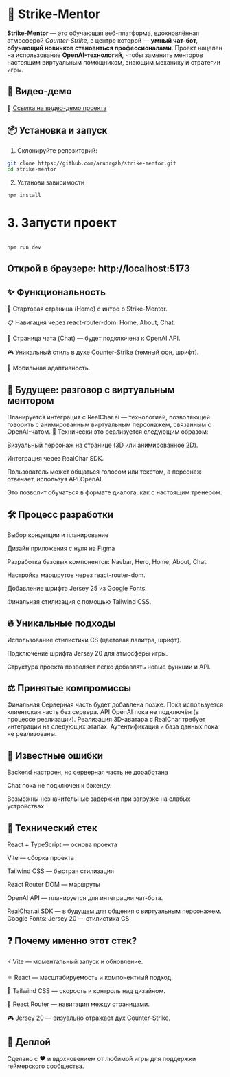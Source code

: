 # 🎯 Strike-Mentor

**Strike-Mentor** — это обучающая веб-платформа, вдохновлённая атмосферой *Counter-Strike*, в центре которой — **умный чат-бот, обучающий новичков становиться профессионалами**. Проект нацелен на использование **OpenAI-технологий**, чтобы заменить менторов настоящим виртуальным помощником, знающим механику и стратегии игры.
## 📸 Видео-демо

🎥 [Ссылка на видео-демо проекта](#)

## 📦 Установка и запуск

1. Склонируйте репозиторий:
```bash
git clone https://github.com/arunrgzh/strike-mentor.git
cd strike-mentor
```
2. Установи зависимости
```bash
npm install
```
# 3. Запусти проект
```bash

npm run dev
```
## Открой в браузере: http://localhost:5173

## ✨ Функциональность
🧠 Стартовая страница (Home) с интро о Strike-Mentor.

📋 Навигация через react-router-dom: Home, About, Chat.

💬 Страница чата (Chat) — будет подключена к OpenAI API.

🎮 Уникальный стиль в духе Counter-Strike (темный фон, шрифт).

📱 Мобильная адаптивность.
## 🧪 Будущее: разговор с виртуальным ментором
Планируется интеграция с RealChar.ai — технологией, позволяющей говорить с анимированным виртуальным персонажем, связанным с OpenAI-чатом.
🔧 Технически это реализуется следующим образом:

Визуальный персонаж на странице (3D или анимированное 2D).

Интеграция через RealChar SDK.

Пользователь может общаться голосом или текстом, а персонаж отвечает, используя API OpenAI.

Это позволит обучаться в формате диалога, как с настоящим тренером.

## 🛠 Процесс разработки
Выбор концепции и планирование

Дизайн приложения с нуля на Figma 

Разработка базовых компонентов: Navbar, Hero, Home, About, Chat.

Настройка маршрутов через react-router-dom.

Добавление шрифта Jersey 25 из Google Fonts.

Финальная стилизация с помощью Tailwind CSS.

## 🔥 Уникальные подходы
Использование стилистики CS (цветовая палитра, шрифт).

Подключение шрифта Jersey 20 для атмосферы игры.

Структура проекта позволяет легко добавлять новые функции и API.

## ⚖️ Принятые компромиссы
Финальная Серверная часть будет добавлена позже.
Пока используется клиентская часть без сервера.
API OpenAI пока не подключён (в процессе реализации).
Реализация 3D-аватара с RealChar требует интеграции на следующих этапах.
Аутентификация и база данных пока не реализованы.


## 🐞 Известные ошибки
Backend настроен, но серверная часть не доработана

Chat пока не подключен к бэкенду.

Возможны незначительные задержки при загрузке на слабых устройствах.

## 🧰 Технический стек
React + TypeScript — основа проекта

Vite — сборка проекта

Tailwind CSS — быстрая стилизация

React Router DOM — маршруты

OpenAI API — планируется для интеграции чат-бота.

RealChar.ai SDK — в будущем для общения с виртуальным персонажем.
Google Fonts: Jersey 20 — стилистика CS

## ❓ Почему именно этот стек?
⚡ Vite — моментальный запуск и обновление.

⚛️ React — масштабируемость и компонентный подход.

🎨 Tailwind CSS — скорость и контроль над дизайном.

🧭 React Router — навигация между страницами.

🎮 Jersey 20 — визуально отражает дух Counter-Strike.

## 🚀 Деплой


Сделано с ❤️ и вдохновением от любимой игры для поддержки геймерского сообщества.

